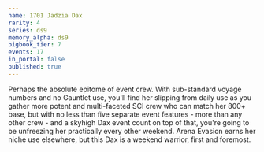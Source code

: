 ```yaml
---
name: 1701 Jadzia Dax
rarity: 4
series: ds9
memory_alpha: ds9
bigbook_tier: 7
events: 17
in_portal: false
published: true
---
```


Perhaps the absolute epitome of event crew. With sub-standard voyage numbers and no Gauntlet use, you'll find her slipping from daily use as you gather more potent and multi-faceted SCI crew who can match her 800+ base, but with no less than five separate event features - more than any other crew - and a skyhigh Dax event count on top of that, you're going to be unfreezing her practically every other weekend. Arena Evasion earns her niche use elsewhere, but this Dax is a weekend warrior, first and foremost.
